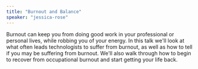 ```yaml
---
title: "Burnout and Balance"
speaker: "jessica-rose"
---
```

Burnout can keep you from doing good work in your professional or personal lives, while robbing you of your energy. In this talk we'll look at what often leads technologists to suffer from burnout, as well as how to tell if you may be suffering from burnout. We'll also walk through how to begin to recover from occupational burnout and start getting your life back.

